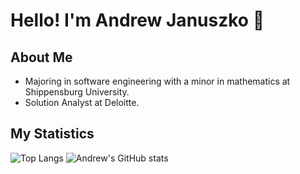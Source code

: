 # Hello! I'm Andrew Januszko 👋

## About Me
  - Majoring in software engineering with a minor in mathematics at Shippensburg University.
  - Solution Analyst at Deloitte.

## My Statistics

![Top Langs](https://github-readme-stats.vercel.app/api/top-langs/?username=andrewjanuszko&theme=swift&hide=css,html&langs_count=10)
![Andrew's GitHub stats](https://github-readme-stats.vercel.app/api?username=andrewjanuszko&theme=swift&show_icons=true?exclude)
